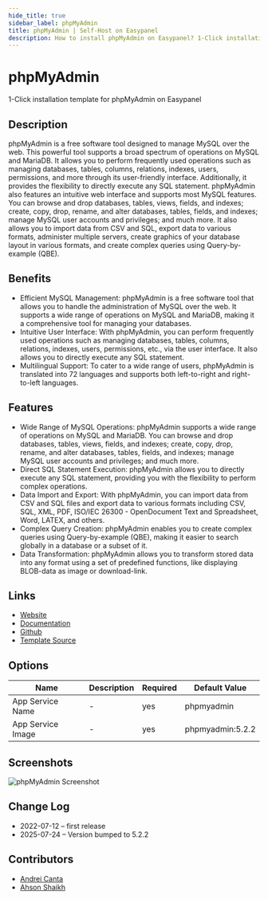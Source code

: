 ```yaml
---
hide_title: true
sidebar_label: phpMyAdmin
title: phpMyAdmin | Self-Host on Easypanel
description: How to install phpMyAdmin on Easypanel? 1-Click installation template for phpMyAdmin on Easypanel
---
```


<!-- generated -->

# phpMyAdmin

1-Click installation template for phpMyAdmin on Easypanel

## Description

phpMyAdmin is a free software tool designed to manage MySQL over the web. This powerful tool supports a broad spectrum of operations on MySQL and MariaDB. It allows you to perform frequently used operations such as managing databases, tables, columns, relations, indexes, users, permissions, and more through its user-friendly interface. Additionally, it provides the flexibility to directly execute any SQL statement. phpMyAdmin also features an intuitive web interface and supports most MySQL features. You can browse and drop databases, tables, views, fields, and indexes; create, copy, drop, rename, and alter databases, tables, fields, and indexes; manage MySQL user accounts and privileges; and much more. It also allows you to import data from CSV and SQL, export data to various formats, administer multiple servers, create graphics of your database layout in various formats, and create complex queries using Query-by-example (QBE).

## Benefits

- Efficient MySQL Management: phpMyAdmin is a free software tool that allows you to handle the administration of MySQL over the web. It supports a wide range of operations on MySQL and MariaDB, making it a comprehensive tool for managing your databases.
- Intuitive User Interface: With phpMyAdmin, you can perform frequently used operations such as managing databases, tables, columns, relations, indexes, users, permissions, etc., via the user interface. It also allows you to directly execute any SQL statement.
- Multilingual Support: To cater to a wide range of users, phpMyAdmin is translated into 72 languages and supports both left-to-right and right-to-left languages.

## Features

- Wide Range of MySQL Operations: phpMyAdmin supports a wide range of operations on MySQL and MariaDB. You can browse and drop databases, tables, views, fields, and indexes; create, copy, drop, rename, and alter databases, tables, fields, and indexes; manage MySQL user accounts and privileges; and much more.
- Direct SQL Statement Execution: phpMyAdmin allows you to directly execute any SQL statement, providing you with the flexibility to perform complex operations.
- Data Import and Export: With phpMyAdmin, you can import data from CSV and SQL files and export data to various formats including CSV, SQL, XML, PDF, ISO/IEC 26300 - OpenDocument Text and Spreadsheet, Word, LATEX, and others.
- Complex Query Creation: phpMyAdmin enables you to create complex queries using Query-by-example (QBE), making it easier to search globally in a database or a subset of it.
- Data Transformation: phpMyAdmin allows you to transform stored data into any format using a set of predefined functions, like displaying BLOB-data as image or download-link.

## Links

- [Website](https://www.phpmyadmin.net/)
- [Documentation](https://www.phpmyadmin.net/docs/)
- [Github](https://github.com/phpmyadmin/phpmyadmin)
- [Template Source](https://github.com/easypanel-io/templates/tree/main/templates/phpmyadmin)

## Options

Name | Description | Required | Default Value
-|-|-|-
App Service Name | - | yes | phpmyadmin
App Service Image | - | yes | phpmyadmin:5.2.2

## Screenshots

![phpMyAdmin Screenshot](./assets/screenshot.png)

## Change Log

- 2022-07-12 – first release
- 2025-07-24 – Version bumped to 5.2.2

## Contributors

- [Andrei Canta](https://github.com/deiucanta)
- [Ahson Shaikh](https://github.com/Ahson-Shaikh)
